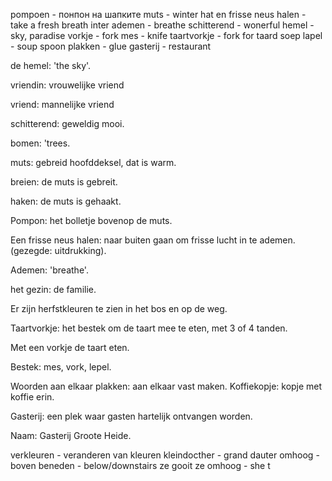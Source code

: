 pompoen - понпон на шапките
muts - winter hat
en frisse neus halen - take a fresh breath 
inter ademen -  breathe
schitterend - wonerful
hemel - sky, paradise
vorkje - fork
mes - knife
taartvorkje - fork for taard 
soep lapel - soup spoon
plakken - glue
gasterij - restaurant


de hemel: 'the sky'.

vriendin: vrouwelijke vriend

vriend: mannelijke vriend

schitterend: geweldig mooi.

bomen: 'trees.

muts: gebreid hoofddeksel, dat is warm.

breien: de muts is gebreit.

haken: de muts is gehaakt.

Pompon: het bolletje bovenop de muts.

Een frisse neus halen: naar buiten gaan om frisse lucht in te ademen. (gezegde: uitdrukking).

Ademen: 'breathe'.

het gezin: de familie.

Er zijn herfstkleuren te zien in het bos en op de weg.

Taartvorkje: het bestek om de taart mee te eten, met 3 of 4 tanden.

Met een vorkje de taart eten.

Bestek: mes, vork, lepel.

Woorden aan elkaar plakken: aan elkaar vast maken. Koffiekopje: kopje met koffie erin.

Gasterij: een plek waar gasten hartelijk ontvangen worden.

Naam: Gasterij Groote Heide.

verkleuren - veranderen van kleuren
kleindocther - grand dauter
omhoog - boven
beneden - below/downstairs
ze gooit ze omhoog - she t